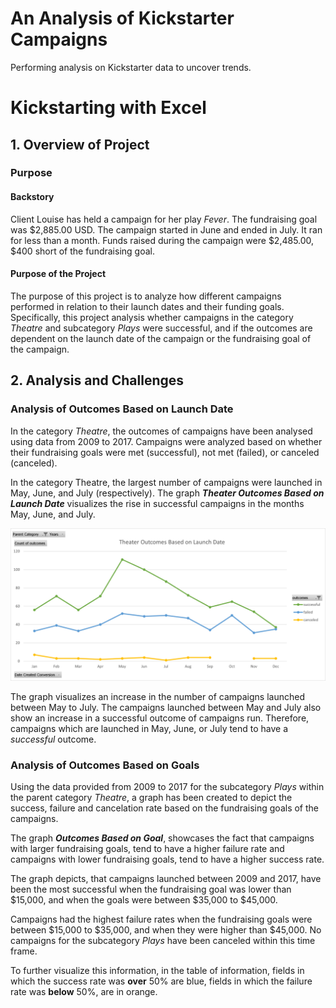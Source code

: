 # An Analysis of Kickstarter Campaigns
Performing analysis on Kickstarter data to uncover trends.

# Kickstarting with Excel

## 1. Overview of Project 

### Purpose 

#### Backstory
  Client Louise has held a campaign for her play *Fever*. The fundraising goal was $2,885.00 USD. The campaign started in June and ended in July. It ran for less than a month. Funds raised during the campaign were $2,485.00, $400 short of the fundraising goal. 

#### Purpose of the Project
  The purpose of this project is to analyze how different campaigns performed in relation to their launch dates and their funding goals. Specifically, this project analysis whether campaigns in the category *Theatre* and subcategory *Plays* were successful, and if the outcomes are dependent on the launch date of the campaign or the fundraising goal of the campaign.

## 2. Analysis and Challenges

### Analysis of Outcomes Based on Launch Date

In the category *Theatre*, the outcomes of campaigns have been analysed using data from 2009 to 2017. Campaigns were analyzed based on whether their fundraising goals were met (successful), not met (failed), or canceled (canceled). 

In the category Theatre, the largest number of campaigns were launched in May, June, and July (respectively). The graph ***Theater Outcomes Based on Launch Date*** visualizes the rise in successful campaigns in the months May, June, and July.

![***Theater Outcomes Based on Launch Date***](Resources/Theater_Outcomes_vs_Launch.png)

The graph visualizes an increase in the number of campaigns launched between May to July. The campaigns launched between May and July also show an increase in a successful outcome of campaigns run. Therefore, campaigns which are launched in May, June, or July tend to have a *successful* outcome. 


### Analysis of Outcomes Based on Goals

Using the data provided from 2009 to 2017 for the subcategory *Plays* within the parent category *Theatre*, a graph has been created to depict the success, failure and cancelation rate based on the fundraising goals of the campaigns.

The graph ***Outcomes Based on Goal***, showcases the fact that campaigns with larger fundraising goals, tend to have a higher failure rate and campaigns with lower fundraising goals, tend to have a higher success rate. 

The graph depicts, that campaigns launched between 2009 and 2017, have been the most successful when the fundraising goal was lower than $15,000, and when the goals were between $35,000 to $45,000. 

Campaigns had the highest failure rates when the fundraising goals were between $15,000 to $35,000, and when they were higher than $45,000. 
No campaigns for the subcategory *Plays* have been canceled within this time frame. 

To further visualize this information, in the table of information, fields in which the success rate was **over** 50% are blue, fields in which the failure rate was **below** 50%, are in orange.



